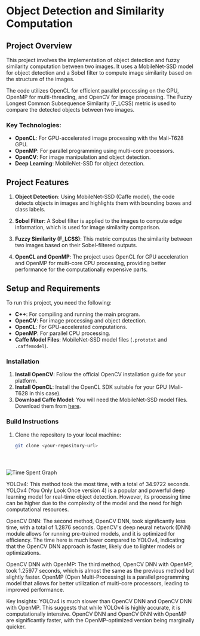 # Object Detection and Similarity Computation

## Project Overview

This project involves the implementation of object detection and fuzzy similarity computation between two images. It uses a MobileNet-SSD model for object detection and a Sobel filter to compute image similarity based on the structure of the images.

The code utilizes OpenCL for efficient parallel processing on the GPU, OpenMP for multi-threading, and OpenCV for image processing. The Fuzzy Longest Common Subsequence Similarity (F_LCSS) metric is used to compare the detected objects between two images.

### Key Technologies:
- **OpenCL**: For GPU-accelerated image processing with the Mali-T628 GPU.
- **OpenMP**: For parallel programming using multi-core processors.
- **OpenCV**: For image manipulation and object detection.
- **Deep Learning**: MobileNet-SSD for object detection.

## Project Features

1. **Object Detection**: Using MobileNet-SSD (Caffe model), the code detects objects in images and highlights them with bounding boxes and class labels.
   
2. **Sobel Filter**: A Sobel filter is applied to the images to compute edge information, which is used for image similarity comparison.

3. **Fuzzy Similarity (F_LCSS)**: This metric computes the similarity between two images based on their Sobel-filtered outputs.

4. **OpenCL and OpenMP**: The project uses OpenCL for GPU acceleration and OpenMP for multi-core CPU processing, providing better performance for the computationally expensive parts.

## Setup and Requirements

To run this project, you need the following:

- **C++**: For compiling and running the main program.
- **OpenCV**: For image processing and object detection.
- **OpenCL**: For GPU-accelerated computations.
- **OpenMP**: For parallel CPU processing.
- **Caffe Model Files**: MobileNet-SSD model files (`.prototxt` and `.caffemodel`).

### Installation

1. **Install OpenCV**: Follow the official OpenCV installation guide for your platform.
2. **Install OpenCL**: Install the OpenCL SDK suitable for your GPU (Mali-T628 in this case).
3. **Download Caffe Model**: You will need the MobileNet-SSD model files. Download them from [here](https://github.com/chuanqi305/MobileNet-SSD).

### Build Instructions

1. Clone the repository to your local machine:

   ```bash
   git clone <your-repository-url>





![Time Spent Graph](resultat.png)

YOLOv4: This method took the most time, with a total of 34.9722 seconds. YOLOv4 (You Only Look Once version 4) is a popular and powerful deep learning model for real-time object detection. However, its processing time can be higher due to the complexity of the model and the need for high computational resources.

OpenCV DNN: The second method, OpenCV DNN, took significantly less time, with a total of 1.2876 seconds. OpenCV's deep neural network (DNN) module allows for running pre-trained models, and it is optimized for efficiency. The time here is much lower compared to YOLOv4, indicating that the OpenCV DNN approach is faster, likely due to lighter models or optimizations.

OpenCV DNN with OpenMP: The third method, OpenCV DNN with OpenMP, took 1.25977 seconds, which is almost the same as the previous method but slightly faster. OpenMP (Open Multi-Processing) is a parallel programming model that allows for better utilization of multi-core processors, leading to improved performance.

Key Insights:
YOLOv4 is much slower than OpenCV DNN and OpenCV DNN with OpenMP. This suggests that while YOLOv4 is highly accurate, it is computationally intensive.
OpenCV DNN and OpenCV DNN with OpenMP are significantly faster, with the OpenMP-optimized version being marginally quicker.
